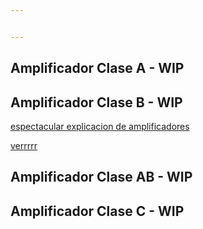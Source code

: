 ```yaml
---


---
```


<h2 id="amplificador-clase-a---wip">Amplificador Clase A - WIP</h2>
<h2 id="amplificador--clase-b---wip">Amplificador  Clase B - WIP</h2>
<p><a href="https://www.youtube.com/watch?v=Aa8Yb4VIw8w&amp;t=1435s">espectacular explicacion de amplificadores</a></p>
<p><a href="https://www.youtube.com/watch?v=x7LWkioxpIU">verrrrr</a></p>
<h2 id="amplificador--clase-ab---wip">Amplificador  Clase AB - WIP</h2>
<h2 id="amplificador--clase-c---wip">Amplificador  Clase C - WIP</h2>

